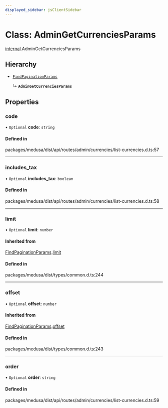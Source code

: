 ```yaml
---
displayed_sidebar: jsClientSidebar
---
```


# Class: AdminGetCurrenciesParams

[internal](../modules/internal-4.md).AdminGetCurrenciesParams

## Hierarchy

- [`FindPaginationParams`](internal-4.FindPaginationParams.md)

  ↳ **`AdminGetCurrenciesParams`**

## Properties

### code

• `Optional` **code**: `string`

#### Defined in

packages/medusa/dist/api/routes/admin/currencies/list-currencies.d.ts:57

___

### includes\_tax

• `Optional` **includes\_tax**: `boolean`

#### Defined in

packages/medusa/dist/api/routes/admin/currencies/list-currencies.d.ts:58

___

### limit

• `Optional` **limit**: `number`

#### Inherited from

[FindPaginationParams](internal-4.FindPaginationParams.md).[limit](internal-4.FindPaginationParams.md#limit)

#### Defined in

packages/medusa/dist/types/common.d.ts:244

___

### offset

• `Optional` **offset**: `number`

#### Inherited from

[FindPaginationParams](internal-4.FindPaginationParams.md).[offset](internal-4.FindPaginationParams.md#offset)

#### Defined in

packages/medusa/dist/types/common.d.ts:243

___

### order

• `Optional` **order**: `string`

#### Defined in

packages/medusa/dist/api/routes/admin/currencies/list-currencies.d.ts:59

